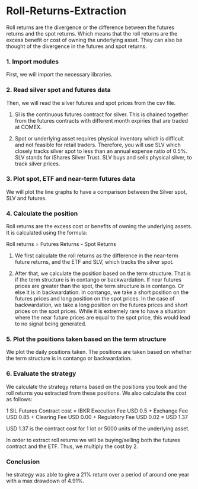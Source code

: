 # Roll-Returns-Extraction
Roll returns are the divergence or the difference between the futures returns and the spot returns. Which means that the roll returns are the excess benefit or cost of owning the underlying asset. They can also be thought of the divergence in the futures and spot returns.

### 1. Import modules
First, we will import the necessary libraries.

### 2. Read silver spot and futures data
Then, we will read the silver futures and spot prices from the csv file. 

1) SI is the continuous futures contract for silver. This is chained together from the futures contracts with different month expiries that are traded at COMEX.

2) Spot or underlying asset requires physical inventory which is difficult and not feasible for retail traders. Therefore, you will use SLV which closely tracks silver spot to less than an annual expense ratio of 0.5%. SLV stands for iShares Silver Trust. SLV buys and sells physical silver, to track silver prices.

### 3. Plot spot, ETF and near-term futures data
We will plot the line graphs to have a comparison between the Silver spot, SLV and futures.


### 4. Calculate the position
Roll returns are the excess cost or benefits of owning the underlying assets. It is calculated using the formula:

Roll returns = Futures Returns - Spot Returns 

1) We first calculate the roll returns as the difference in the near-term future returns, and the ETF and SLV, which tracks the silver spot.

2) After that, we calculate the position based on the term structure. That is if the term structure is in contango or backwardation. If near futures prices are greater than the spot, the term structure is in contango. Or else it is in backwardation. In contango, we take a short position on the futures prices and long position on the spot prices. In the case of backwardation, we take a long position on the futures prices and short prices on the spot prices. While it is extremely rare to have a situation where the near future prices are equal to the spot price, this would lead to no signal being generated.

### 5. Plot the positions taken based on the term structure
We plot the daily positions taken. The positions are taken based on whether the term structure is in contango or backwardation.

### 6. Evaluate the strategy
We calculate the strategy returns based on the positions you took and the roll returns you extracted from these positions. We also calculate the cost as follows:

1 SIL Futures Contract cost = IBKR Execution Fee USD 0.5 + Exchange Fee USD 0.85 + Clearing Fee USD 0.00 + Regulatory Fee USD 0.02 = USD 1.37

USD 1.37 is the contract cost for 1 lot or 5000 units of the underlying asset.

In order to extract roll returns we will be buying/selling both the futures contract and the ETF. Thus, we multiply the cost by 2.

### Conclusion
he strategy was able to give a 21% return over a period of around one year with a max drawdown of 4.91%. 
